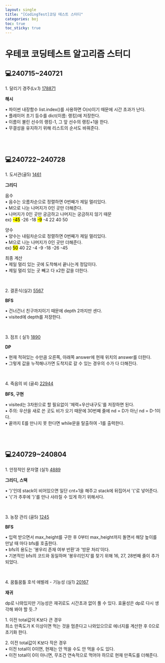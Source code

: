 ```yaml
---
layout: single
title: "[CodingTest]코딩 테스트 스터디"
categories: boj
toc: true
toc_sticky: true
---
```


# 우테코 코딩테스트 알고리즘 스터디

## 💻240715~240721

1\. 달리기 경주(Lv.1)
[178871](https://school.programmers.co.kr/learn/courses/30/lessons/178871)

<div class="blue-box">
  <b>해시</b>   
  <p>
    <div>• 파이썬 내장함수 list.index()를 사용하면 O(n)이기 때문에 시간 초과가 난다.</div>
    <div>• 플레이어 초기 등수를 dict{이름: 랭킹}에 저장한다.</div>
    <div>• 이름이 불린 선수의 랭킹-1, 그 앞 선수의 랭킹+1을 한다.</div>
    <div>• 무결성을 유지하기 위해 리스트의 순서도 바꿔준다.</div>

  </p>
</div>

<script src="https://gist.github.com/chlwlstlf/9e388306c2d9608f91d4a92adff74c4a.js"></script>

<br>
<br>

## 💻240722~240728

1\. 도서관(골5)
[1461](https://www.acmicpc.net/problem/1461)

<div class="blue-box">
  <b>그리디</b>
  <p>
    <div>음수</div>
    <div>• 음수는 오름차순으로 정렬하면 0번째가 제일 멀리있다.</div>
    <div>• M으로 나눈 나머지가 0인 곳만 더해준다.</div>
    <div>• 나머지가 0인 곳만 궁금하고 나머지는 궁금하지 않기 때문</div>
    <div>ex)
      <mark class="yellow">-45</mark> -26 -18
      <mark class="yellow">-9</mark> -4 22 40 50
    </div>

  </p>
  <p>
    <div>양수</div>
    <div>• 양수는 내림차순으로 정렬하면 0번째가 제일 멀리있다.</div>
    <div>• M으로 나눈 나머지가 0인 곳만 더해준다.</div>
    <div>ex)
      <mark class="yellow">50</mark> 40 22 -4 -9 -18 -26 -45
    </div>
  </p>
  <p>
    <div>최종 계산</div>
    <div>• 제일 멀리 있는 곳에 도착해서 끝나는게 정답이다.</div>
    <div>• 제일 멀리 있는 곳 빼고 다 x2한 값을 더한다.</div>
  </p>
</div>

<script src="https://gist.github.com/chlwlstlf/1f161e4e0f07a35c43ced1ec45be23a8.js"></script>

<br>

2\. 결혼식(실2)
[5567](https://www.acmicpc.net/problem/5567)

<div class="blue-box">
  <b>BFS</b>   
  <p>
    <div>• 건너건너 친구까지이기 때문에 depth 2까지만 센다.</div>
    <div>• visited에 depth를 저장한다.</div>
  </p>
</div>

<script src="https://gist.github.com/chlwlstlf/70543e08364ed1447c5b52fddd42f480.js"></script>

<br>

3\. 점프 ( 실1)
[1890](https://www.acmicpc.net/problem/1890)

<div class="blue-box">
  <b>DP</b>   
  <p>
    <div>• 현재 적혀있는 수만큼 오른쪽, 아래쪽 answer에 현재 위치의 answer를 더한다.</div>
    <div>• 그렇게 값을 누적해나가면 도착지로 갈 수 있는 경우의 수가 다 더해진다.</div>
  </p>
</div>

<script src="https://gist.github.com/chlwlstlf/85099da31cfa01d10e7b6db9307990a2.js"></script>

<br>

4\. 죽음의 비 (골4)
[22944](https://www.acmicpc.net/problem/22944)

<div class="blue-box">
  <b>BFS, 구현</b>   
  <p>
    <div>• visited는 3차원으로 할 필요없이 '체력+우산내구도'를 저장하면 된다.</div>
    <div>• 주의: 우산을 새로 쓴 곳도 비가 오기 때문에 30번째 줄에 nd = D가 아닌 nd = D-1이다.</div>
    <div>• 끝까지 E를 만나지 못 한다면 while문을 탈출하여 -1를 출력한다.</div>
  </p>
</div>

<script src="https://gist.github.com/chlwlstlf/01aa7980633eba48ffa3e06908f16b26.js"></script>

<br>
<br>

## 💻240729~240804

1\. 안정적인 문자열 (실1)
[4889](https://www.acmicpc.net/problem/4889)

<div class="blue-box">
  <b>그리디, 스택</b>   
  <p>
    <div>• '}'인데 stack이 비어있으면 일단 cnt+1을 해주고 stack에 뒤집어서 '{'로 넣어준다.</div>
    <div>• '{'가 추후에 '}'를 만나 사라질 수 있게 하기 위해서다.</div>
  </p>
</div>

<script src="https://gist.github.com/chlwlstlf/249feac8fb8bcc9ee3d2f0994b70a538.js"></script>

<br>

3\. 농장 관리 (골5)
[1245](https://www.acmicpc.net/problem/1245)

<div class="blue-box">
  <b>BFS</b>   
  <p>
    <div>• 입력 받으면서 max_height를 구한 후 0부터 max_height까지 돌면서 해당 높이를 만날 때 마다 bfs를 호출한다.</div>
    <div>• bfs의 용도는 '봉우리 존재 여부 반환'과 '방문 처리'이다.</div>
    <div>• 기본적인 bfs의 코드와 동일하며 '봉우리인지'를 찾기 위해 16, 27, 28번째 줄이 추가되었다.</div>
  </p>
</div>

<script src="https://gist.github.com/chlwlstlf/45724d4ecaa71408559de0da67fb5c7b.js"></script>

<br>

4\. 꿈틀꿈틀 호석 애벌레 - 기능성 (실1)
[20167](https://www.acmicpc.net/problem/20167)

<div class="blue-box">
  <b>재귀</b>   
  <p>
    <div>dp로 나와있지만 기능성은 재귀로도 시간초과 없이 풀 수 있다. 효율성은 dp로 다시 생각해 봐야 할 듯..?</div>
  </p>
  <p>
    <div>1. 이전 total값이 K보다 큰 경우</div>
    <div>최소 만족도가 K 이상이면 먹는 것을 멈춘다고 나와있으므로 에너지를 계산한 후 0으로 초기화 한다.</div>
  </p>
  <p>
    <div>2. 이전 total값이 K보다 작은 경우</div>
    <div>• 이전 total이 0이면, 현재는 안 먹을 수도 안 먹을 수도 있다.</div>
    <div>• 이전 total이 0이 아니면, 무조건 연속적으로 먹어야 하므로 현재 만족도를 더해준다.</div>
  </p>
</div>

<script src="https://gist.github.com/chlwlstlf/8864838dd9ca409816dacaa086fdbeae.js"></script>
